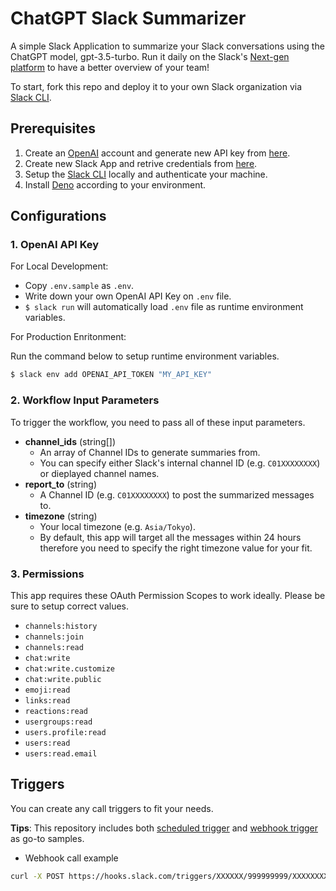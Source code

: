 # ChatGPT Slack Summarizer

A simple Slack Application to summarize your Slack conversations using the ChatGPT model, gpt-3.5-turbo.
Run it daily on the Slack's [Next-gen platform](https://api.slack.com/future) to have a better overview of your team!

To start, fork this repo and deploy it to your own Slack organization via [Slack CLI](https://api.slack.com/future/tools/cli).

## Prerequisites

1. Create an [OpenAI](https://platform.openai.com/) account and generate new API key from [here](https://platform.openai.com/account/api-keys).
2. Create new Slack App and retrive credentials from [here](https://api.slack.com/apps).
3. Setup the [Slack CLI](https://api.slack.com/future/tools/cli) locally and authenticate your machine.
4. Install [Deno](https://deno.land/manual@v1.31.2/getting_started/installation) according to your environment.

## Configurations

### 1. OpenAI API Key

For Local Development:

- Copy `.env.sample` as `.env`.
- Write down your own OpenAI API Key on `.env` file.
- `$ slack run` will automatically load `.env` file as runtime environment variables.

For Production Enritonment:

Run the command below to setup runtime environment variables.

```sh
$ slack env add OPENAI_API_TOKEN "MY_API_KEY"
```

### 2. Workflow Input Parameters

To trigger the workflow, you need to pass all of these input parameters.

- **channel_ids** (string[])
  - An array of Channel IDs to generate summaries from.
  - You can specify either Slack's internal channel ID (e.g. `C01XXXXXXXX`) or dieplayed channel names.
- **report_to** (string)
  - A Channel ID (e.g. `C01XXXXXXXX`) to post the summarized messages to.
- **timezone** (string)
  - Your local timezone (e.g. `Asia/Tokyo`).
  - By default, this app will target all the messages within 24 hours therefore you need to specify the right timezone value for your fit.

### 3. Permissions

This app requires these OAuth Permission Scopes to work ideally.
Please be sure to setup correct values.

- `channels:history`
- `channels:join`
- `channels:read`
- `chat:write`
- `chat:write.customize`
- `chat:write.public`
- `emoji:read`
- `links:read`
- `reactions:read`
- `usergroups:read`
- `users.profile:read`
- `users:read`
- `users:read.email`


## Triggers

You can create any call triggers to fit your needs.

**Tips**: This repository includes both [scheduled trigger](./triggers//scheduled.ts) and [webhook trigger](./triggers//webhook.ts) as go-to samples.


- Webhook call example

```sh
curl -X POST https://hooks.slack.com/triggers/XXXXXX/999999999/XXXXXXXXXXXXXXX --header "Content-Type: application/json; charset=utf-8" -d '{"channel_ids": ["C01XXXXXXXX", "C02XXXXXXXX"], "report_to": "C03XXXXXXXX", "timezone": "Asia/Tokyo"}'
```

